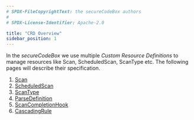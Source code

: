 ```yaml
---
# SPDX-FileCopyrightText: the secureCodeBox authors
#
# SPDX-License-Identifier: Apache-2.0

title: "CRD Overview"
sidebar_position: 1
---
```


In the _secureCodeBox_ we use multiple _Custom Resource Definitions_ to manage resources like Scan, ScheduledScan, ScanType etc.
The following pages will describe their specification.

1. [Scan](/docs/api/crds/scan)
2. [ScheduledScan](/docs/api/crds/scheduled-scan)
3. [ScanType](/docs/api/crds/scan-type)
4. [ParseDefinition](/docs/api/crds/parse-definition)
5. [ScanCompletionHook](/docs/api/crds/scan-completion-hook)
6. [CascadingRule](/docs/api/crds/cascading-rule)

